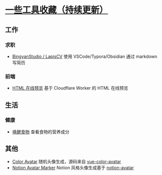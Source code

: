 # [一些工具收藏（持续更新）](https://github.com/zzturn/gitblog/issues/2)

## 工作
### 求职
- [BingyanStudio / LapisCV](https://github.com/BingyanStudio/LapisCV) 使用 VSCode/Typora/Obsidian 通过 markdown 写简历

### 前端
- [HTML 在线预览](https://html-preview.zturn.eu.org) 基于 Cloudflare Worker 的 HTML 在线预览

## 生活
### 健康
- [唤醒食物](https://www.foodwake.cn/) 查看食物的营养成分

## 其他
- [Color Avatar](https://avatar.zturn.eu.org) 随机头像生成，源码来自 [vue-color-avatar](https://github.com/Codennnn/vue-color-avatar)
- [Notion Avatar Marker](https://notion-avatar.vercel.app/) Notion 风格头像生成基于 [notion-avatar](https://github.com/Mayandev/notion-avatar)